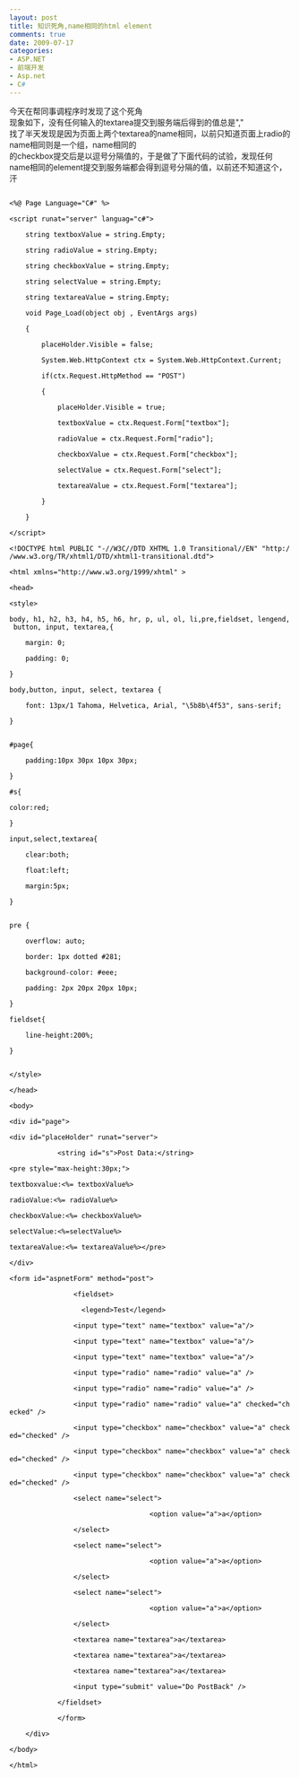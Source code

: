```yaml
---
layout: post
title: 知识死角,name相同的html element
comments: true
date: 2009-07-17
categories:
- ASP.NET
- 前端开发
- Asp.net
- C#
---
```


<p>今天在帮同事调程序时发现了这个死角<br />现象如下，没有任何输入的textarea提交到服务端后得到的值总是","<br />找了半天发现是因为页面上两个textarea的name相同，以前只知道页面上radio的name相同则是一个组，name相同的<br />的checkbox提交后是以逗号分隔值的，于是做了下面代码的试验，发现任何name相同的element提交到服务端都会得到逗号分隔的值，以前还不知道这个，汗</p>
<p><!--more--></p>
<code><span style="color: #000000">
&lt;%@ Page Language="C#" %&gt;<br /><br />&lt;script runat="server" languag="c#"&gt;<br />    string textboxValue = string.Empty;<br />    string radioValue = string.Empty;<br />    string checkboxValue = string.Empty;<br />    string selectValue = string.Empty;<br />    string textareaValue = string.Empty;<br />    void Page_Load(object obj , EventArgs args)<br />    {<br />        placeHolder.Visible = false;<br />        System.Web.HttpContext ctx = System.Web.HttpContext.Current;<br />        if(ctx.Request.HttpMethod == "POST")<br />        {<br />            placeHolder.Visible = true;<br />            textboxValue = ctx.Request.Form["textbox"];<br />            radioValue = ctx.Request.Form["radio"];<br />            checkboxValue = ctx.Request.Form["checkbox"];<br />            selectValue = ctx.Request.Form["select"];<br />            textareaValue = ctx.Request.Form["textarea"];<br />        }<br />    }<br />&lt;/script&gt;<br /><br />&lt;!DOCTYPE html PUBLIC "-//W3C//DTD XHTML 1.0 Transitional//EN" "http://www.w3.org/TR/xhtml1/DTD/xhtml1-transitional.dtd"&gt;<br />&lt;html xmlns="http://www.w3.org/1999/xhtml" &gt;<br />&lt;head&gt;<br />&lt;style&gt;<br />body, h1, h2, h3, h4, h5, h6, hr, p, ul, ol, li,pre,fieldset, lengend, button, input, textarea,{<br />    margin: 0;<br />    padding: 0;<br />}<br />body,button, input, select, textarea {<br />    font: 13px/1 Tahoma, Helvetica, Arial, "\5b8b\4f53", sans-serif;<br />}<br /><br />#page{<br />    padding:10px 30px 10px 30px;<br />}<br />#s{<br />color:red;<br />}<br />input,select,textarea{<br />    clear:both;<br />    float:left;<br />    margin:5px;<br />}<br /><br />pre {<br />    overflow: auto;<br />    border: 1px dotted #281;<br />    background-color: #eee;<br />    padding: 2px 20px 20px 10px;<br />}<br />fieldset{<br />    line-height:200%;<br />}<br /><br />&lt;/style&gt;<br />&lt;/head&gt;<br />&lt;body&gt;<br /><br />&lt;div id="page"&gt;<br /><br />&lt;div id="placeHolder" runat="server"&gt;    <br />            &lt;string id="s"&gt;Post Data:&lt;/string&gt;<br /><br />&lt;pre style="max-height:30px;"&gt;<br />textboxvalue:&lt;%= textboxValue%&gt;<br />radioValue:&lt;%= radioValue%&gt;<br />checkboxValue:&lt;%= checkboxValue%&gt;<br />selectValue:&lt;%=selectValue%&gt;<br />textareaValue:&lt;%= textareaValue%&gt;&lt;/pre&gt;<br /><br />&lt;/div&gt;<br /><br />&lt;form id="aspnetForm" method="post"&gt;<br />                &lt;fieldset&gt;       <br />                  &lt;legend&gt;Test&lt;/legend&gt;              <br />                &lt;input type="text" name="textbox" value="a"/&gt; <br />                &lt;input type="text" name="textbox" value="a"/&gt;<br />                &lt;input type="text" name="textbox" value="a"/&gt;<br />                &lt;input type="radio" name="radio" value="a" /&gt;<br />                &lt;input type="radio" name="radio" value="a" /&gt;<br />                &lt;input type="radio" name="radio" value="a" checked="checked" /&gt;<br />                &lt;input type="checkbox" name="checkbox" value="a" checked="checked" /&gt;<br />                &lt;input type="checkbox" name="checkbox" value="a" checked="checked" /&gt;<br />                &lt;input type="checkbox" name="checkbox" value="a" checked="checked" /&gt;<br />                &lt;select name="select"&gt;<br />                                   &lt;option value="a"&gt;a&lt;/option&gt;<br />                &lt;/select&gt;<br />                &lt;select name="select"&gt;<br />                                   &lt;option value="a"&gt;a&lt;/option&gt;<br />                &lt;/select&gt;<br />                &lt;select name="select"&gt;<br />                                   &lt;option value="a"&gt;a&lt;/option&gt;<br />                &lt;/select&gt;<br />                &lt;textarea name="textarea"&gt;a&lt;/textarea&gt;<br />                &lt;textarea name="textarea"&gt;a&lt;/textarea&gt;<br />                &lt;textarea name="textarea"&gt;a&lt;/textarea&gt;<br />                &lt;input type="submit" value="Do PostBack" /&gt;<br />            &lt;/fieldset&gt;<br />            &lt;/form&gt;<br />    &lt;/div&gt;<br /><br />&lt;/body&gt;<br />&lt;/html&gt;</span>
</code>				

